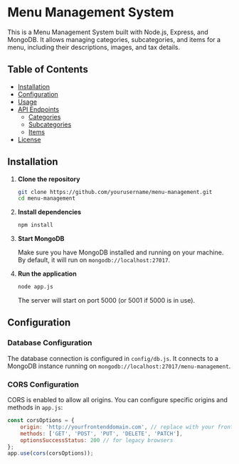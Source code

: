 # Menu Management System

This is a Menu Management System built with Node.js, Express, and MongoDB. It allows managing categories, subcategories, and items for a menu, including their descriptions, images, and tax details.

## Table of Contents

- [Installation](#installation)
- [Configuration](#configuration)
- [Usage](#usage)
- [API Endpoints](#api-endpoints)
  - [Categories](#categories)
  - [Subcategories](#subcategories)
  - [Items](#items)
- [License](#license)

## Installation

1. **Clone the repository**
    ```bash
    git clone https://github.com/yourusername/menu-management.git
    cd menu-management
    ```

2. **Install dependencies**
    ```bash
    npm install
    ```

3. **Start MongoDB**

    Make sure you have MongoDB installed and running on your machine. By default, it will run on `mongodb://localhost:27017`.

4. **Run the application**
    ```bash
    node app.js
    ```

    The server will start on port 5000 (or 5001 if 5000 is in use).

## Configuration

### Database Configuration

The database connection is configured in `config/db.js`. It connects to a MongoDB instance running on `mongodb://localhost:27017/menu-management`.

### CORS Configuration

CORS is enabled to allow all origins. You can configure specific origins and methods in `app.js`:

```javascript
const corsOptions = {
    origin: 'http://yourfrontenddomain.com', // replace with your frontend domain
    methods: ['GET', 'POST', 'PUT', 'DELETE', 'PATCH'],
    optionsSuccessStatus: 200 // for legacy browsers
};
app.use(cors(corsOptions));